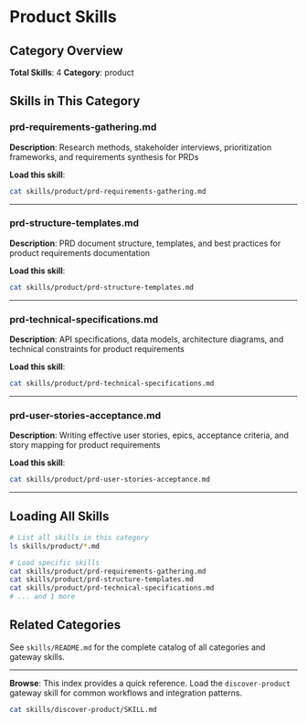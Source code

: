 # Product Skills

## Category Overview

**Total Skills**: 4
**Category**: product

## Skills in This Category

### prd-requirements-gathering.md
**Description**: Research methods, stakeholder interviews, prioritization frameworks, and requirements synthesis for PRDs

**Load this skill**:
```bash
cat skills/product/prd-requirements-gathering.md
```

---

### prd-structure-templates.md
**Description**: PRD document structure, templates, and best practices for product requirements documentation

**Load this skill**:
```bash
cat skills/product/prd-structure-templates.md
```

---

### prd-technical-specifications.md
**Description**: API specifications, data models, architecture diagrams, and technical constraints for product requirements

**Load this skill**:
```bash
cat skills/product/prd-technical-specifications.md
```

---

### prd-user-stories-acceptance.md
**Description**: Writing effective user stories, epics, acceptance criteria, and story mapping for product requirements

**Load this skill**:
```bash
cat skills/product/prd-user-stories-acceptance.md
```

---

## Loading All Skills

```bash
# List all skills in this category
ls skills/product/*.md

# Load specific skills
cat skills/product/prd-requirements-gathering.md
cat skills/product/prd-structure-templates.md
cat skills/product/prd-technical-specifications.md
# ... and 1 more
```

## Related Categories

See `skills/README.md` for the complete catalog of all categories and gateway skills.

---

**Browse**: This index provides a quick reference. Load the `discover-product` gateway skill for common workflows and integration patterns.

```bash
cat skills/discover-product/SKILL.md
```
